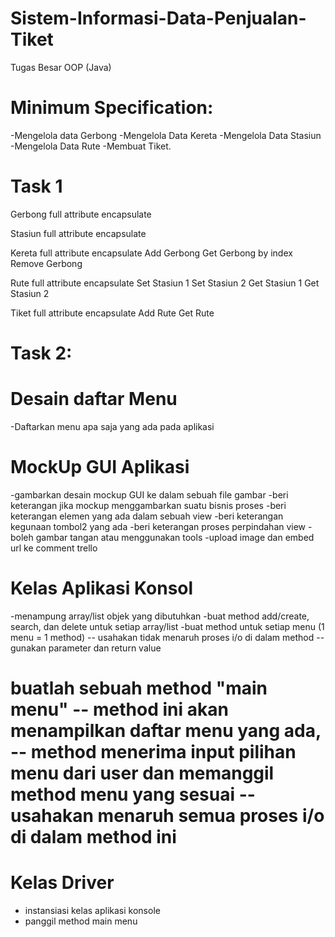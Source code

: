 # Sistem-Informasi-Data-Penjualan-Tiket

Tugas Besar OOP (Java)

# Minimum Specification:

-Mengelola data Gerbong
-Mengelola Data Kereta
-Mengelola Data Stasiun
-Mengelola Data Rute
-Membuat Tiket.

# Task 1

Gerbong full attribute encapsulate

Stasiun full attribute encapsulate

Kereta full attribute encapsulate
Add Gerbong
Get Gerbong by index
Remove Gerbong

Rute full attribute encapsulate
Set Stasiun 1
Set Stasiun 2
Get Stasiun 1
Get Stasiun 2

Tiket full attribute encapsulate
Add Rute
Get Rute

# Task 2:

# Desain daftar Menu
-Daftarkan menu apa saja yang ada pada aplikasi

# MockUp GUI Aplikasi
-gambarkan desain mockup GUI ke dalam sebuah file gambar
-beri keterangan jika mockup menggambarkan suatu bisnis proses
-beri keterangan elemen yang ada dalam sebuah view
-beri keterangan kegunaan tombol2 yang ada
-beri keterangan proses perpindahan view
-boleh gambar tangan atau menggunakan tools
-upload image dan embed url ke comment trello

# Kelas Aplikasi Konsol
-menampung array/list objek yang dibutuhkan
-buat method add/create, search, dan delete untuk setiap array/list
-buat method untuk setiap menu (1 menu = 1 method) -- usahakan tidak menaruh proses i/o di dalam method -- gunakan parameter dan return value

# buatlah sebuah method "main menu" -- method ini akan menampilkan daftar menu yang ada, -- method menerima input pilihan menu dari user dan memanggil method menu yang sesuai -- usahakan menaruh semua proses i/o di dalam method ini

# Kelas Driver

- instansiasi kelas aplikasi konsole
- panggil method main menu
